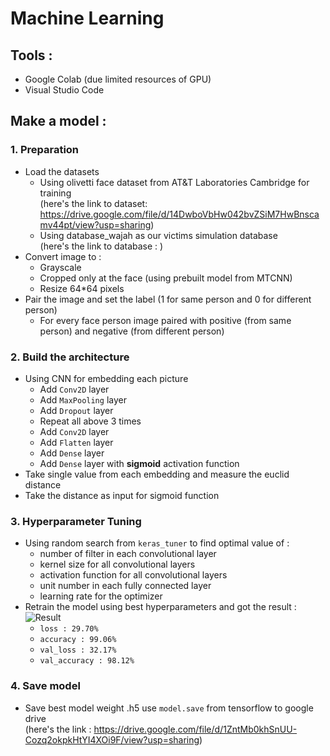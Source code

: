 # Machine Learning

## Tools :
  - Google Colab (due limited resources of GPU)
  - Visual Studio Code

## Make a model :
### 1. Preparation
  - Load the datasets
    - Using olivetti face dataset from AT&T Laboratories Cambridge for training<br>(here's the link to dataset: https://drive.google.com/file/d/14DwboVbHw042bvZSiM7HwBnscamv44pt/view?usp=sharing)
    - Using database_wajah as our victims simulation database <br>(here's the link to database : )
  - Convert image to :
    - Grayscale
    - Cropped only at the face (using prebuilt model from MTCNN)
    - Resize 64*64 pixels
  - Pair the image and set the label (1 for same person and 0 for different person)
    - For every face person image paired with positive (from same person) and negative (from different person)
### 2. Build the architecture
  - Using CNN for embedding each picture
    - Add `Conv2D` layer
    - Add `MaxPooling` layer
    - Add `Dropout` layer
    - Repeat all above 3 times
    - Add `Conv2D` layer
    - Add `Flatten` layer
    - Add `Dense` layer
    - Add `Dense` layer with **sigmoid** activation function
  - Take single value from each embedding and measure the euclid distance
  - Take the distance as input for sigmoid function
### 3. Hyperparameter Tuning
  - Using random search from `keras_tuner` to find optimal value of :
    - number of filter in each convolutional layer
    - kernel size for all convolutional layers
    - activation function for all convolutional layers
    - unit number in each fully connected layer
    - learning rate for the optimizer
  - Retrain the model using best hyperparameters and got the result : <br>
  ![Result](https://drive.google.com/uc?export=view&id=1QSNNZcIKau4FTWqjyZLauEL3qeN8_nCc)
    - `loss : 29.70%`
    - `accuracy : 99.06%`
    - `val_loss : 32.17%`
    - `val_accuracy : 98.12%` 
### 4. Save model
  - Save best model weight .h5 use `model.save` from tensorflow to google drive <br>(here's the link : https://drive.google.com/file/d/1ZntMb0khSnUU-Cozq2okpkHtYI4XOi9F/view?usp=sharing)
